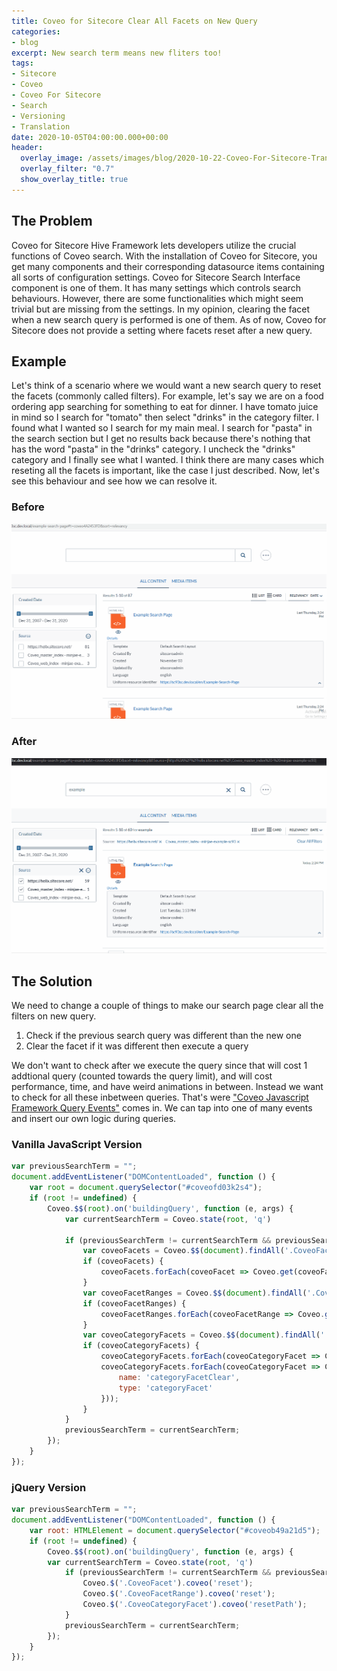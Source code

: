 ```yaml
---
title: Coveo for Sitecore Clear All Facets on New Query
categories:
- blog
excerpt: New search term means new fliters too!
tags:
- Sitecore
- Coveo
- Coveo For Sitecore
- Search
- Versioning
- Translation
date: 2020-10-05T04:00:00.000+00:00
header:
  overlay_image: /assets/images/blog/2020-10-22-Coveo-For-Sitecore-Translate-And-Change-Default-Terms/2020-10-22-Coveo-For-Sitecore-Translate-And-Change-Default-Terms-Hero.png
  overlay_filter: "0.7"
  show_overlay_title: true
---
```


## The Problem

Coveo for Sitecore Hive Framework lets developers utilize the crucial functions of Coveo search. With the installation of Coveo for Sitecore, you get many components and their corresponding datasource items containing all sorts of configuration settings. Coveo for Sitecore Search Interface component is one of them. It has many settings which controls search behaviours. However, there are some functionalities which might seem trivial but are missing from the settings. In my opinion, clearing the facet when a new search query is performed is one of them. As of now, Coveo for Sitecore does not provide a setting where facets reset after a new query.

## Example

Let's think of a scenario where we would want a new search query to reset the facets (commonly called filters). For example, let's say we are on a food ordering app searching for something to eat for dinner. I have tomato juice in mind so I search for "tomato" then select "drinks" in the category filter. I found what I wanted so I search for my main meal. I search for "pasta" in the search section but I get no results back because there's nothing that has the word "pasta" in the "drinks" category. I uncheck the "drinks" category and I finally see what I wanted.
I think there are many cases which reseting all the facets is important, like the case I just described.
Now, let's see this behaviour and see how we can resolve it.

### Before
![](/assets/images/blog/2020-10-05-Coveo-For-Sitecore-Clear-All-Facets-On-New-Query/2020-10-05-Coveo-For-Sitecore-Clear-All-Facets-On-New-Query-01.gif)

### After
![](/assets/images/blog/2020-10-05-Coveo-For-Sitecore-Clear-All-Facets-On-New-Query/2020-10-05-Coveo-For-Sitecore-Clear-All-Facets-On-New-Query-02.gif)

## The Solution

We need to change a couple of things to make our search page clear all the filters on new query.
1. Check if the previous search query was different than the new one
2. Clear the facet if it was different then execute a query

We don't want to check after we execute the query since that will cost 1 addtional query (counted towards the query limit), and will cost performance, time, and have weird animations in between.
Instead we want to check for all these inbetween queries.
That's were ["Coveo Javascript Framework Query Events"](https://docs.coveo.com/en/417/javascript-search-framework/javascript-search-framework-events#query-events) comes in.
We can tap into one of many events and insert our own logic during queries.

### Vanilla JavaScript Version
``` js
var previousSearchTerm = "";
document.addEventListener("DOMContentLoaded", function () {
    var root = document.querySelector("#coveofd03k2s4");
    if (root != undefined) {
        Coveo.$$(root).on('buildingQuery', function (e, args) {
            var currentSearchTerm = Coveo.state(root, 'q')

            if (previousSearchTerm != currentSearchTerm && previousSearchTerm != "") {
                var coveoFacets = Coveo.$$(document).findAll('.CoveoFacet');
                if (coveoFacets) {
                    coveoFacets.forEach(coveoFacet => Coveo.get(coveoFacet).reset());
                }
                var coveoFacetRanges = Coveo.$$(document).findAll('.CoveoFacetRange');
                if (coveoFacetRanges) {
                    coveoFacetRanges.forEach(coveoFacetRange => Coveo.get(coveoFacetRange).reset());
                }
                var coveoCategoryFacets = Coveo.$$(document).findAll('.CoveoCategoryFacet');
                if (coveoCategoryFacets) {
                    coveoCategoryFacets.forEach(coveoCategoryFacet => Coveo.get(coveoCategoryFacet).resetPath());
                    coveoCategoryFacets.forEach(coveoCategoryFacet => Coveo.get(coveoCategoryFacet).logAnalyticsEvent({
                        name: 'categoryFacetClear',
                        type: 'categoryFacet'
                    }));
                }
            }
            previousSearchTerm = currentSearchTerm;
        });
    }
});
```


### jQuery Version
``` js
var previousSearchTerm = "";
document.addEventListener("DOMContentLoaded", function () {
    var root: HTMLElement = document.querySelector("#coveob49a21d5");
    if (root != undefined) {
        Coveo.$$(root).on('buildingQuery', function (e, args) {
        var currentSearchTerm = Coveo.state(root, 'q')
            if (previousSearchTerm != currentSearchTerm && previousSearchTerm != "") {
                Coveo.$('.CoveoFacet').coveo('reset');
                Coveo.$('.CoveoFacetRange').coveo('reset');
                Coveo.$('.CoveoCategoryFacet').coveo('resetPath');
            }
            previousSearchTerm = currentSearchTerm;
        });
    }
});
```

